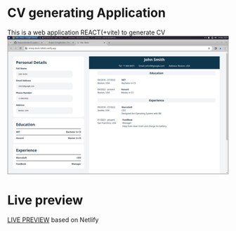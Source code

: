 # CV generating Application

This is a web application REACT(+vite) to generate CV
![alt text](image.png)

# Live preview

[LIVE PREVIEW](https://timely-dasik-10fb65.netlify.app/) based on Netlify
